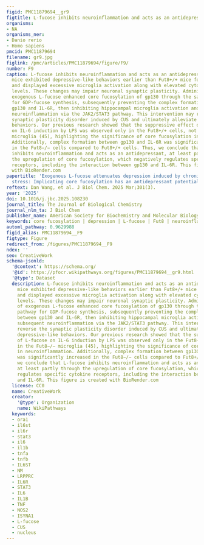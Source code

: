 ```yaml
---
figid: PMC11879694__gr9
figtitle: L-fucose inhibits neuroinflammation and acts as an antidepressant
organisms:
- NA
organisms_ner:
- Danio rerio
- Homo sapiens
pmcid: PMC11879694
filename: gr9.jpg
figlink: /pmc/articles/PMC11879694/figure/F9/
number: F9
caption: L-fucose inhibits neuroinflammation and acts as an antidepressant.Fut8+/−
  mice exhibited depressive-like behaviors earlier than Fut8+/+ mice following CUS
  and displayed excessive microglia activation along with elevated cytokine expression
  levels. These changes may impair neuronal synaptic plasticity. Administration of
  exogenous L-fucose enhanced core fucosylation of gp130 through the salvage pathway
  for GDP-fucose synthesis, subsequently preventing the complex formation between
  gp130 and IL-6R, then inhibiting hippocampal microglia activation and subsequent
  neuroinflammation via the JAK2/STAT3 pathway. This intervention may reverse the
  synaptic plasticity disorder induced by CUS and ultimately alleviate depressive-like
  behaviors. Our previous research showed that the suppressive effect of L-fucose
  on IL-6 induction by LPS was observed only in the Fut8+/+ cells, not in the Fut8−/−
  microglia (45), highlighting the significance of core fucosylation in neuroinflammation.
  Additionally, complex formation between gp130 and IL-6R was significantly increased
  in the Fut8−/− cells compared to Fut8+/+ cells. Thus, we conclude that L-fucose
  inhibits neuroinflammation and acts as an antidepressant, at least partly through
  the upregulation of core fucosylation, which negatively regulates specific cytokine
  receptors, including the interaction between gp130 and IL-6R. This figure is created
  with BioRender.com
papertitle: 'Exogenous L-fucose attenuates depression induced by chronic unpredictable
  stress: Implicating core fucosylation has an antidepressant potential'
reftext: Dan Wang, et al. J Biol Chem. 2025 Mar;301(3).
year: '2025'
doi: 10.1016/j.jbc.2025.108230
journal_title: The Journal of Biological Chemistry
journal_nlm_ta: J Biol Chem
publisher_name: American Society for Biochemistry and Molecular Biology
keywords: core fucosylation | depression | L-fucose | Fut8 | neuroinflammation
automl_pathway: 0.9629988
figid_alias: PMC11879694__F9
figtype: Figure
redirect_from: /figures/PMC11879694__F9
ndex: ''
seo: CreativeWork
schema-jsonld:
  '@context': https://schema.org/
  '@id': https://pfocr.wikipathways.org/figures/PMC11879694__gr9.html
  '@type': Dataset
  description: L-fucose inhibits neuroinflammation and acts as an antidepressant.Fut8+/−
    mice exhibited depressive-like behaviors earlier than Fut8+/+ mice following CUS
    and displayed excessive microglia activation along with elevated cytokine expression
    levels. These changes may impair neuronal synaptic plasticity. Administration
    of exogenous L-fucose enhanced core fucosylation of gp130 through the salvage
    pathway for GDP-fucose synthesis, subsequently preventing the complex formation
    between gp130 and IL-6R, then inhibiting hippocampal microglia activation and
    subsequent neuroinflammation via the JAK2/STAT3 pathway. This intervention may
    reverse the synaptic plasticity disorder induced by CUS and ultimately alleviate
    depressive-like behaviors. Our previous research showed that the suppressive effect
    of L-fucose on IL-6 induction by LPS was observed only in the Fut8+/+ cells, not
    in the Fut8−/− microglia (45), highlighting the significance of core fucosylation
    in neuroinflammation. Additionally, complex formation between gp130 and IL-6R
    was significantly increased in the Fut8−/− cells compared to Fut8+/+ cells. Thus,
    we conclude that L-fucose inhibits neuroinflammation and acts as an antidepressant,
    at least partly through the upregulation of core fucosylation, which negatively
    regulates specific cytokine receptors, including the interaction between gp130
    and IL-6R. This figure is created with BioRender.com
  license: CC0
  name: CreativeWork
  creator:
    '@type': Organization
    name: WikiPathways
  keywords:
  - ora1
  - il6st
  - il6r
  - stat3
  - il6
  - il1b
  - tnfa
  - tnfb
  - IL6ST
  - NM
  - LRPPRC
  - IL6R
  - STAT3
  - IL6
  - IL1B
  - TNF
  - NOS2
  - ISYNA1
  - L-fucose
  - CUS
  - nucleus
---
```

